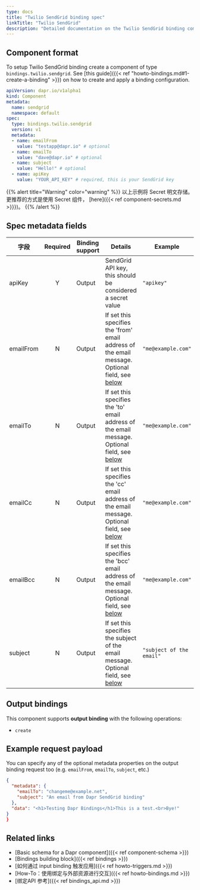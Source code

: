 ```yaml
---
type: docs
title: "Twilio SendGrid binding spec"
linkTitle: "Twilio SendGrid"
description: "Detailed documentation on the Twilio SendGrid binding component"
---
```


## Component format

To setup Twilio SendGrid binding create a component of type `bindings.twilio.sendgrid`. See [this guide]({{< ref "howto-bindings.md#1-create-a-binding" >}}) on how to create and apply a binding configuration.


```yaml
apiVersion: dapr.io/v1alpha1
kind: Component
metadata:
  name: sendgrid
  namespace: default
spec:
  type: bindings.twilio.sendgrid
  version: v1
  metadata:
  - name: emailFrom
    value: "testapp@dapr.io" # optional 
  - name: emailTo
    value: "dave@dapr.io" # optional 
  - name: subject
    value: "Hello!" # optional 
  - name: apiKey
    value: "YOUR_API_KEY" # required, this is your SendGrid key
```

{{% alert title="Warning" color="warning" %}}
以上示例将 Secret 明文存储。 更推荐的方式是使用 Secret 组件， [here]({{< ref component-secrets.md >}}})。
{{% /alert %}}

## Spec metadata fields

| 字段        | Required | Binding support | Details                                                                                                                    | Example                  |
| --------- |:--------:| --------------- | -------------------------------------------------------------------------------------------------------------------------- | ------------------------ |
| apiKey    |    Y     | Output          | SendGrid API key, this should be considered a secret value                                                                 | `"apikey"`               |
| emailFrom |    N     | Output          | If set this specifies the 'from' email address of the email message. Optional field, see [below](#example-request-payload) | `"me@example.com"`       |
| emailTo   |    N     | Output          | If set this specifies the 'to' email address of the email message. Optional field, see [below](#example-request-payload)   | `"me@example.com"`       |
| emailCc   |    N     | Output          | If set this specifies the 'cc' email address of the email message. Optional field, see [below](#example-request-payload)   | `"me@example.com"`       |
| emailBcc  |    N     | Output          | If set this specifies the 'bcc' email address of the email message. Optional field, see [below](#example-request-payload)  | `"me@example.com"`       |
| subject   |    N     | Output          | If set this specifies the subject of the email message. Optional field, see [below](#example-request-payload)              | `"subject of the email"` |


## Output bindings

This component supports **output binding** with the following operations:

- `create`

## Example request payload

You can specify any of the optional metadata properties on the output binding request too (e.g. `emailFrom`, `emailTo`, `subject`, etc.)

```json
{
  "metadata": {
    "emailTo": "changeme@example.net",
    "subject": "An email from Dapr SendGrid binding"
  }, 
  "data": "<h1>Testing Dapr Bindings</h1>This is a test.<br>Bye!"
}
}
```
## Related links

- [Basic schema for a Dapr component]({{< ref component-schema >}})
- [Bindings building block]({{< ref bindings >}})
- [如何通过 input binding 触发应用]({{< ref howto-triggers.md >}})
- [How-To：使用绑定与外部资源进行交互]({{< ref howto-bindings.md >}})
- [绑定API 参考]({{< ref bindings_api.md >}})
